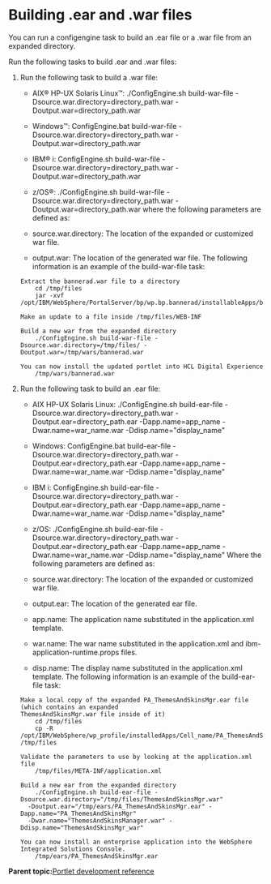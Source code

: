 # Building .ear and .war files 

You can run a configengine task to build an .ear file or a .war file from an expanded directory.

Run the following tasks to build .ear and .war files:

1.  Run the following task to build a .war file:

    -   AIX® HP-UX Solaris Linux™: ./ConfigEngine.sh build-war-file -Dsource.war.directory=directory\_path.war -Doutput.war=directory\_path.war
    -   Windows™: ConfigEngine.bat build-war-file -Dsource.war.directory=directory\_path.war -Doutput.war=directory\_path.war
    -   IBM® i: ConfigEngine.sh build-war-file -Dsource.war.directory=directory\_path.war -Doutput.war=directory\_path.war
    -   z/OS®: ./ConfigEngine.sh build-war-file -Dsource.war.directory=directory\_path.war -Doutput.war=directory\_path.war
    where the following parameters are defined as:

    -   source.war.directory: The location of the expanded or customized war file.
    -   output.war: The location of the generated war file.
    The following information is an example of the build-war-file task:

    ```
    Extract the bannerad.war file to a directory
    	cd /tmp/files
    	jar -xvf /opt/IBM/WebSphere/PortalServer/bp/wp.bp.bannerad/installableApps/bannerad.war
    
    Make an update to a file inside /tmp/files/WEB-INF
    
    Build a new war from the expanded directory
    	./ConfigEngine.sh build-war-file -Dsource.war.directory=/tmp/files/ -Doutput.war=/tmp/wars/bannerad.war
    
    You can now install the updated portlet into HCL Digital Experience
    	/tmp/wars/bannerad.war
    ```

2.  Run the following task to build an .ear file:

    -   AIX HP-UX Solaris Linux: ./ConfigEngine.sh build-ear-file -Dsource.war.directory=directory\_path.war -Doutput.ear=directory\_path.ear -Dapp.name=app\_name -Dwar.name=war\_name.war -Ddisp.name="display\_name"
    -   Windows: ConfigEngine.bat build-ear-file -Dsource.war.directory=directory\_path.war -Doutput.ear=directory\_path.ear -Dapp.name=app\_name -Dwar.name=war\_name.war -Ddisp.name="display\_name"
    -   IBM i: ConfigEngine.sh build-ear-file -Dsource.war.directory=directory\_path.war -Doutput.ear=directory\_path.ear -Dapp.name=app\_name -Dwar.name=war\_name.war -Ddisp.name="display\_name"
    -   z/OS: ./ConfigEngine.sh build-ear-file -Dsource.war.directory=directory\_path.war -Doutput.ear=directory\_path.ear -Dapp.name=app\_name -Dwar.name=war\_name.war -Ddisp.name="display\_name"
    Where the following parameters are defined as:

    -   source.war.directory: The location of the expanded or customized war file.
    -   output.ear: The location of the generated ear file.
    -   app.name: The application name substituted in the application.xml template.
    -   war.name: The war name substituted in the application.xml and ibm-application-runtime.props files.
    -   disp.name: The display name substituted in the application.xml template.
    The following information is an example of the build-ear-file task:

    ```
    Make a local copy of the expanded PA_ThemesAndSkinsMgr.ear file (which contains an expanded 
    ThemesAndSkinsMgr.war file inside of it)
    	cd /tmp/files
    	cp -R /opt/IBM/WebSphere/wp_profile/installedApps/Cell_name/PA_ThemesAndSkinsMgr.ear/* /tmp/files
    
    Validate the parameters to use by looking at the application.xml file
    	/tmp/files/META-INF/application.xml
    
    Build a new ear from the expanded directory
    	./ConfigEngine.sh build-ear-file -Dsource.war.directory="/tmp/files/ThemesAndSkinsMgr.war" 
      -Doutput.ear="/tmp/ears/PA_ThemesAndSkinsMgr.ear" -Dapp.name="PA_ThemesAndSkinsMgr" 
      -Dwar.name="ThemesAndSkinsManager.war" -Ddisp.name="ThemesAndSkinsMgr_war"
    
    You can now install an enterprise application into the WebSphere Integrated Solutions Console.
    	/tmp/ears/PA_ThemesAndSkinsMgr.ear
    ```


**Parent topic:**[Portlet development reference ](../dev-portlet/wpsdevref.md)

